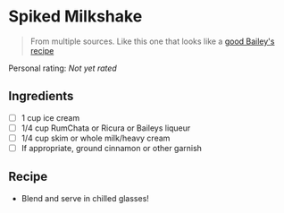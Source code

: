 # Spiked Milkshake

> From multiple sources. Like this one that looks like a [good Bailey's recipe](https://www.sheknows.com/food-and-recipes/articles/980181/two-baileys-cocktails-for-valentines-day/)

<!-- {cts} rating=0; (User can specify rating on scale of 1-5) -->
Personal rating: *Not yet rated*
<!-- {cte} -->

<!-- {cts} name_image=None; (User can specify image name) -->
<!-- TODO: Capture image -->
<!-- {cte} -->

## Ingredients

* [ ] 1 cup ice cream
* [ ] 1/4 cup RumChata or Ricura or Baileys liqueur
* [ ] 1/4 cup skim or whole milk/heavy cream
* [ ] If appropriate, ground cinnamon or other garnish

## Recipe

* Blend and serve in chilled glasses!
